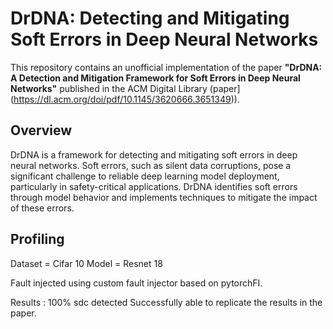 
# DrDNA: Detecting and Mitigating Soft Errors in Deep Neural Networks

This repository contains an unofficial implementation of the paper **"DrDNA: A Detection and Mitigation Framework for Soft Errors in Deep Neural Networks"** published in the ACM Digital Library (paper](https://dl.acm.org/doi/pdf/10.1145/3620666.3651349)).

## Overview

DrDNA is a framework for detecting and mitigating soft errors in deep neural networks. Soft errors, such as silent data corruptions, pose a significant challenge to reliable deep learning model deployment, particularly in safety-critical applications. DrDNA identifies soft errors through model behavior and implements techniques to mitigate the impact of these errors.


## Profiling 
Dataset = Cifar 10 
Model  = Resnet 18 

Fault injected using custom fault injector based on pytorchFI. 

Results : 
100% sdc detected
Successfully able to replicate the results in the paper. 
